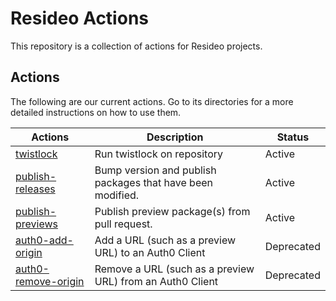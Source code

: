 # Resideo Actions

This repository is a collection of actions for Resideo projects.

## Actions

The following are our current actions. Go to its directories for a more detailed instructions on how to use them.

| Actions | Description | Status |
| ------- | ----------- | ------ |
| [twistlock](/twistlock) | Run twistlock on repository | Active |
| [publish-releases](/publish-releases) | Bump version and publish packages that have been modified. | Active |
| [publish-previews](/publish-previews) | Publish preview package(s) from pull request. | Active |
| [auth0-add-origin](/auth0-add-origin) | Add a URL (such as a preview URL) to an Auth0 Client | Deprecated |
| [auth0-remove-origin](/auth0-remove-origin) | Remove a URL (such as a preview URL) from an Auth0 Client | Deprecated |

